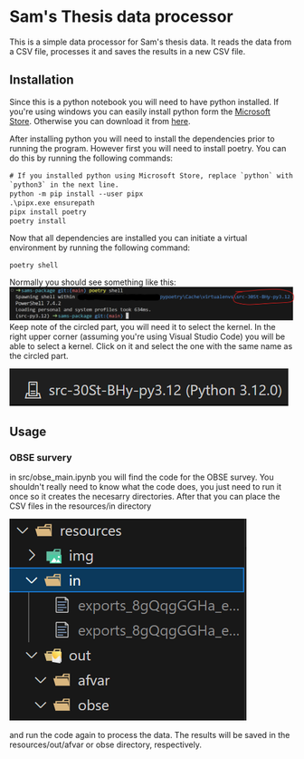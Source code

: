 # Sam's Thesis data processor

This is a simple data processor for Sam's thesis data. It reads the data from a CSV file, processes it and saves the results in a new CSV file.

## Installation

Since this is a python notebook you will need to have python installed. If you're using windows you can easily install python form the [Microsoft Store](https://apps.microsoft.com/detail/9ncvdn91xzqp?hl=en-us&gl=US). Otherwise you can download it from [here](https://www.python.org/downloads/).

After installing python you will need to install the dependencies prior to running the program. However first you will need to install poetry. You can do this by running the following commands:

```pwsh
# If you installed python using Microsoft Store, replace `python` with `python3` in the next line.
python -m pip install --user pipx
.\pipx.exe ensurepath
pipx install poetry
poetry install
```

Now that all dependencies are installed you can initiate a virtual environment by running the following command:

```pwsh
poetry shell
```

Normally you should see something like this:
![No text, just deal with it](resources/img/virtenv.png)
Keep note of the circled part, you will need it to select the kernel. In the right upper corner (assuming you're using Visual Studio Code) you will be able to select a kernel. Click on it and select the one with the same name as the circled part.

![No text, just deal with it](resources/img/select_kernel.png)

## Usage

### OBSE survery

in src/obse_main.ipynb you will find the code for the OBSE survey. You shouldn't really need to know what the code does, you just need to run it once so it creates the necesarry directories. After that you can place the CSV files in the resources/in directory

 ![No](resources/img/indir.png)

and run the code again to process the data. The results will be saved in the resources/out/afvar or obse directory, respectively.
